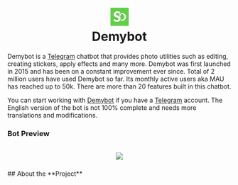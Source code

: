<h1 align="center">
  <br>
  <a href="https://t.me/demybot?start=lan_en">
  <img src='https://github.com/raznahan/DemyBot/blob/main/extras/readme/demybot-logo.jpg'/>
  </a>
  <br>
  Demybot
  <br>
</h1>


Demybot is a [Telegram][Telegram] chatbot that provides photo utilities such as editing, creating stickers, apply effects and many more. Demybot was first launched in 2015 and has been on a constant improvement ever since. Total of 2 million users have used Demybot so far. Its monthly active users aka MAU has reached up to 50k. There are more than 20 features built in this chatbot. 

You can start working with [Demybot][Demybot] if you have a [Telegram][Telegram] account. The English version of the bot is not 100% complete and needs more translations and modifications. 


### Bot Preview
<h2 align='center'>
<img src='https://github.com/raznahan/DemyBot/blob/main/extras/readme/Demybot-PreveiwGif-1.gif'/>
</h2>
## About the **Project**

[Demybot]: https://t.me/demybot?lan_en
[Telegram]: https://telegram.org